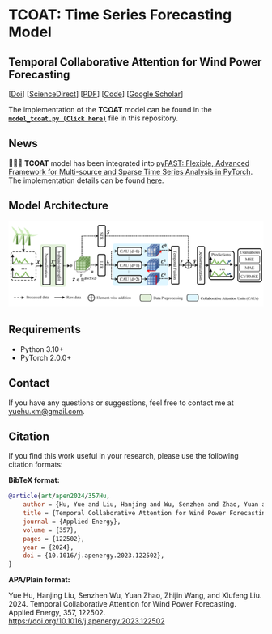 # TCOAT: Time Series Forecasting Model

## Temporal Collaborative Attention for Wind Power Forecasting

[[Doi](https://doi.org/10.1016/j.apenergy.2023.122502)]
[[ScienceDirect](https://www.sciencedirect.com/science/article/pii/S0306261923018664)]
[[PDF](apen2024-Hu%20(Temporal%20collaborative%20attention%20for%20wind%20power%20forecasting).pdf)]
[[Code](https://github.com/yuehu-xm/TCOAT-TimeSeriseForecasting)]
[[Google Scholar](https://scholar.google.com.hk/citations?user=3BZDW4oAAAAJ)]

The implementation of the **TCOAT** model can be found in the [**`model_tcoat.py (Click here)`**](model_tcoat.py) file in this
repository.

## News

🎉🎉🎉 **TCOAT** model has been integrated
into [pyFAST: Flexible, Advanced Framework for Multi-source and Sparse Time Series Analysis in PyTorch](https://github.com/freepose/pyFAST).
The implementation details can be found [here](https://github.com/freepose/pyFAST/blob/main/fast/model/mts/coat.py).

## Model Architecture

![Model Architecture](model_architecture.png)

## Requirements

- Python 3.10+
- PyTorch 2.0.0+

## Contact

If you have any questions or suggestions, feel free to contact me at [yuehu.xm@gmail.com](mailto:yuehu.xm@gmail.com).

## Citation

If you find this work useful in your research, please use the following citation formats:

**BibTeX format:**

```bibtex
@article{art/apen2024/357Hu,
    author = {Hu, Yue and Liu, Hanjing and Wu, Senzhen and Zhao, Yuan and Wang, Zhijin and Liu, Xiufeng},
    title = {Temporal Collaborative Attention for Wind Power Forecasting},
    journal = {Applied Energy},
    volume = {357},
    pages = {122502},
    year = {2024},
    doi = {10.1016/j.apenergy.2023.122502},
}
```

**APA/Plain format:**

Yue Hu, Hanjing Liu, Senzhen Wu, Yuan Zhao, Zhijin Wang, and Xiufeng Liu. 2024. Temporal Collaborative Attention for
Wind Power Forecasting. Applied Energy, 357, 122502. https://doi.org/10.1016/j.apenergy.2023.122502
